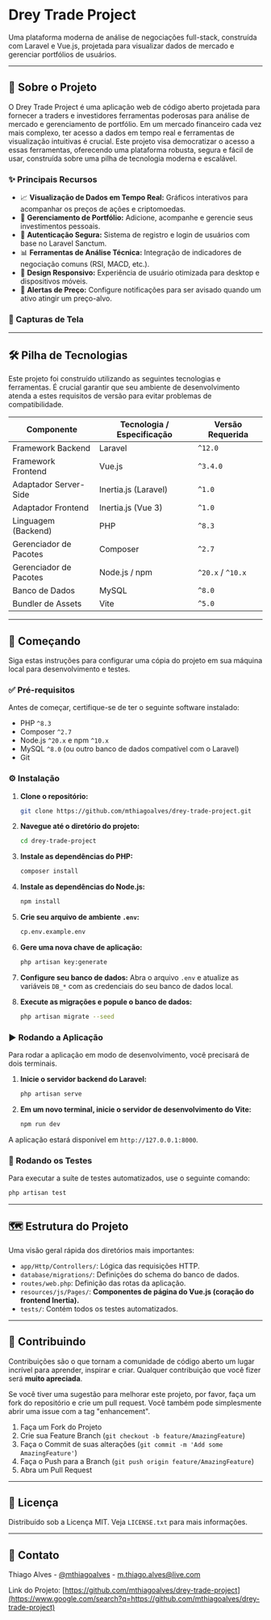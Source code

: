 # Drey Trade Project

Uma plataforma moderna de análise de negociações full-stack, construída com Laravel e Vue.js, projetada para visualizar dados de mercado e gerenciar portfólios de usuários.

-----

## 📖 Sobre o Projeto

O Drey Trade Project é uma aplicação web de código aberto projetada para fornecer a traders e investidores ferramentas poderosas para análise de mercado e gerenciamento de portfólio. Em um mercado financeiro cada vez mais complexo, ter acesso a dados em tempo real e ferramentas de visualização intuitivas é crucial. Este projeto visa democratizar o acesso a essas ferramentas, oferecendo uma plataforma robusta, segura e fácil de usar, construída sobre uma pilha de tecnologia moderna e escalável.

### ✨ Principais Recursos

  * 📈 **Visualização de Dados em Tempo Real:** Gráficos interativos para acompanhar os preços de ações e criptomoedas.
  * 💼 **Gerenciamento de Portfólio:** Adicione, acompanhe e gerencie seus investimentos pessoais.
  * 🔐 **Autenticação Segura:** Sistema de registro e login de usuários com base no Laravel Sanctum.
  * 📊 **Ferramentas de Análise Técnica:** Integração de indicadores de negociação comuns (RSI, MACD, etc.).
  * 📱 **Design Responsivo:** Experiência de usuário otimizada para desktop e dispositivos móveis.
  * 🔔 **Alertas de Preço:** Configure notificações para ser avisado quando um ativo atingir um preço-alvo.

### 📸 Capturas de Tela

-----

## 🛠️ Pilha de Tecnologias

Este projeto foi construído utilizando as seguintes tecnologias e ferramentas. É crucial garantir que seu ambiente de desenvolvimento atenda a estes requisitos de versão para evitar problemas de compatibilidade.

| Componente | Tecnologia / Especificação | Versão Requerida |
| ----------------- | -------------------------- | ---------------- |
| Framework Backend | Laravel | `^12.0` |
| Framework Frontend| Vue.js | `^3.4.0` |
| Adaptador Server-Side | Inertia.js (Laravel) | `^1.0` |
| Adaptador Frontend | Inertia.js (Vue 3) | `^1.0` |
| Linguagem (Backend)| PHP | `^8.3` |
| Gerenciador de Pacotes | Composer | `^2.7` |
| Gerenciador de Pacotes | Node.js / npm | `^20.x` / `^10.x`|
| Banco de Dados | MySQL | `^8.0` |
| Bundler de Assets | Vite | `^5.0` |

-----

## 🚀 Começando

Siga estas instruções para configurar uma cópia do projeto em sua máquina local para desenvolvimento e testes.

### ✅ Pré-requisitos

Antes de começar, certifique-se de ter o seguinte software instalado:

  * PHP `^8.3`
  * Composer `^2.7`
  * Node.js `^20.x` e npm `^10.x`
  * MySQL `^8.0` (ou outro banco de dados compatível com o Laravel)
  * Git

### ⚙️ Instalação

1.  **Clone o repositório:**

    ```bash
    git clone https://github.com/mthiagoalves/drey-trade-project.git
    ```

2.  **Navegue até o diretório do projeto:**

    ```bash
    cd drey-trade-project
    ```

3.  **Instale as dependências do PHP:**

    ```bash
    composer install
    ```

4.  **Instale as dependências do Node.js:**

    ```bash
    npm install
    ```

5.  **Crie seu arquivo de ambiente `.env`:**

    ```bash
    cp.env.example.env
    ```

6.  **Gere uma nova chave de aplicação:**

    ```bash
    php artisan key:generate
    ```

7.  **Configure seu banco de dados:**
    Abra o arquivo `.env` e atualize as variáveis `DB_*` com as credenciais do seu banco de dados local.

8.  **Execute as migrações e popule o banco de dados:**

    ```bash
    php artisan migrate --seed
    ```

### ▶️ Rodando a Aplicação

Para rodar a aplicação em modo de desenvolvimento, você precisará de dois terminais.

1.  **Inicie o servidor backend do Laravel:**

    ```bash
    php artisan serve
    ```

2.  **Em um novo terminal, inicie o servidor de desenvolvimento do Vite:**

    ```bash
    npm run dev
    ```

A aplicação estará disponível em `http://127.0.0.1:8000`.

### 🧪 Rodando os Testes

Para executar a suíte de testes automatizados, use o seguinte comando:

```bash
php artisan test
```

-----

## 🗺️ Estrutura do Projeto

Uma visão geral rápida dos diretórios mais importantes:

  * `app/Http/Controllers/`: Lógica das requisições HTTP.
  * `database/migrations/`: Definições do schema do banco de dados.
  * `routes/web.php`: Definição das rotas da aplicação.
  * `resources/js/Pages/`: **Componentes de página do Vue.js (coração do frontend Inertia).**
  * `tests/`: Contém todos os testes automatizados.

-----

## 🤝 Contribuindo

Contribuições são o que tornam a comunidade de código aberto um lugar incrível para aprender, inspirar e criar. Qualquer contribuição que você fizer será **muito apreciada**.

Se você tiver uma sugestão para melhorar este projeto, por favor, faça um fork do repositório e crie um pull request. Você também pode simplesmente abrir uma issue com a tag "enhancement".

1.  Faça um Fork do Projeto
2.  Crie sua Feature Branch (`git checkout -b feature/AmazingFeature`)
3.  Faça o Commit de suas alterações (`git commit -m 'Add some AmazingFeature'`)
4.  Faça o Push para a Branch (`git push origin feature/AmazingFeature`)
5.  Abra um Pull Request

-----

## 📜 Licença

Distribuído sob a Licença MIT. Veja `LICENSE.txt` para mais informações.

-----

## 📧 Contato

Thiago Alves - [@mthiagoalves](https://www.google.com/search?q=https://instagram.com/mthiagoalves) - m.thiago.alves@live.com

Link do Projeto: [https://github.com/mthiagoalves/drey-trade-project](https://www.google.com/search?q=https://github.com/mthiagoalves/drey-trade-project)

```
```
